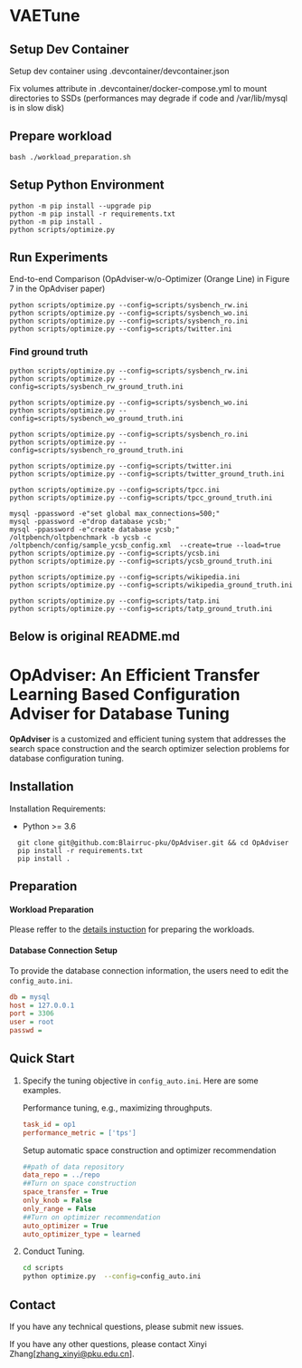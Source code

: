 # VAETune
## Setup Dev Container
Setup dev container using .devcontainer/devcontainer.json

Fix volumes attribute in .devcontainer/docker-compose.yml to mount directories to SSDs (performances may degrade if code and /var/lib/mysql is in slow disk)
## Prepare workload
```shell
bash ./workload_preparation.sh
```
## Setup Python Environment
```shell
python -m pip install --upgrade pip
python -m pip install -r requirements.txt
python -m pip install .
python scripts/optimize.py
```
## Run Experiments
End-to-end Comparison (OpAdviser-w/o-Optimizer (Orange Line) in Figure 7 in the OpAdviser paper)
```shell
python scripts/optimize.py --config=scripts/sysbench_rw.ini
python scripts/optimize.py --config=scripts/sysbench_wo.ini
python scripts/optimize.py --config=scripts/sysbench_ro.ini
python scripts/optimize.py --config=scripts/twitter.ini
```
### Find ground truth
```shell
python scripts/optimize.py --config=scripts/sysbench_rw.ini
python scripts/optimize.py --config=scripts/sysbench_rw_ground_truth.ini
```
```shell
python scripts/optimize.py --config=scripts/sysbench_wo.ini
python scripts/optimize.py --config=scripts/sysbench_wo_ground_truth.ini
```
```shell
python scripts/optimize.py --config=scripts/sysbench_ro.ini
python scripts/optimize.py --config=scripts/sysbench_ro_ground_truth.ini
```
```shell
python scripts/optimize.py --config=scripts/twitter.ini
python scripts/optimize.py --config=scripts/twitter_ground_truth.ini
```
```shell
python scripts/optimize.py --config=scripts/tpcc.ini
python scripts/optimize.py --config=scripts/tpcc_ground_truth.ini
```
```shell
mysql -ppassword -e"set global max_connections=500;"
mysql -ppassword -e"drop database ycsb;"
mysql -ppassword -e"create database ycsb;"
/oltpbench/oltpbenchmark -b ycsb -c /oltpbench/config/sample_ycsb_config.xml  --create=true --load=true
python scripts/optimize.py --config=scripts/ycsb.ini
python scripts/optimize.py --config=scripts/ycsb_ground_truth.ini
```
```shell
python scripts/optimize.py --config=scripts/wikipedia.ini
python scripts/optimize.py --config=scripts/wikipedia_ground_truth.ini
```
```shell
python scripts/optimize.py --config=scripts/tatp.ini
python scripts/optimize.py --config=scripts/tatp_ground_truth.ini
```

Below is original README.md
---
# OpAdviser: An Efficient Transfer Learning Based Configuration Adviser for Database Tuning

**OpAdviser** is a customized and efficient tuning system that  addresses the search space construction and the search optimizer selection  problems for database configuration tuning.



## Installation 
Installation Requirements:
- Python >= 3.6 

 ```shell
   git clone git@github.com:Blairruc-pku/OpAdviser.git && cd OpAdviser
   pip install -r requirements.txt
   pip install .
   ```




## Preparation 
####  Workload Preparation 
Please reffer to the <a href="https://github.com/Blairruc-pku/OpAdviser/blob/main/documents/workload_prepare.md" target="_blank" rel="nofollow">details instuction</a>  for preparing the workloads.
####  Database Connection Setup
To provide the database connection information, the users need to edit the `config_auto.ini`.
```ini
db = mysql
host = 127.0.0.1
port = 3306
user = root
passwd =
  ```

## Quick Start

 
1. Specify the tuning objective in `config_auto.ini`. Here are some examples.


    Performance tuning, e.g., maximizing throughputs.
    ```ini
    task_id = op1
    performance_metric = ['tps']
    ```
    
    Setup automatic space construction and optimizer recommendation
    ```ini
    ##path of data repository
    data_repo = ../repo
    ##Turn on space construction
    space_transfer = True
    only_knob = False
    only_range = False
    ##Turn on optimizer recommendation
    auto_optimizer = True
    auto_optimizer_type = learned
    ```

2. Conduct Tuning.
    ```bash
    cd scripts
    python optimize.py  --config=config_auto.ini
    ```
 

## Contact

If you have any technical questions, please submit new issues.

If you have any other questions, please contact Xinyi Zhang[zhang_xinyi@pku.edu.cn].
